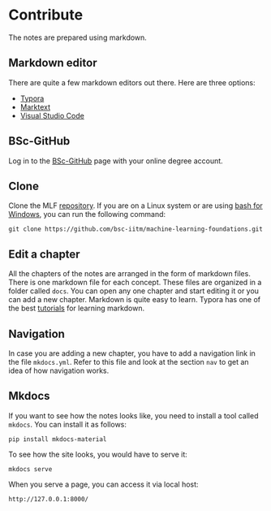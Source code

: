 # Contribute

The notes are prepared using markdown.

## Markdown editor

There are quite a few markdown editors out there. Here are three options:

- [Typora](https://typora.io/)
- [Marktext](https://github.com/marktext/marktext)
- [Visual Studio Code](https://code.visualstudio.com/docs/languages/markdown)

## BSc-GitHub

Log in to the [BSc-GitHub](https://github.com/bsc-iitm) page with your online degree account.

## Clone

Clone the MLF [repository](https://github.com/bsc-iitm/machine-learning-foundations). If you are on a Linux system or are using [bash for Windows](https://www.laptopmag.com/articles/use-bash-shell-windows-10), you can run the following command:

```
git clone https://github.com/bsc-iitm/machine-learning-foundations.git
```

## Edit a chapter

All the chapters of the notes are arranged in the form of markdown files. There is one markdown file for each concept. These files are organized in a folder called `docs`. You can open any one chapter and start editing it or you can add a new chapter. Markdown is quite easy to learn. Typora has one of the best [tutorials](https://support.typora.io/Markdown-Reference/) for learning markdown.

## Navigation

In case you are adding a new chapter, you have to add a navigation link in the file `mkdocs.yml`. Refer to this file and look at the section `nav` to get an idea of how navigation works.

## Mkdocs

If you want to see how the notes looks like, you need to install a tool called `mkdocs`. You can install it as follows:

```
pip install mkdocs-material
```

To see how the site looks, you would have to serve it:

```
mkdocs serve
```

When you serve a page, you can access it via local host:

```
http://127.0.0.1:8000/
```











